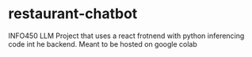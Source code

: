 # restaurant-chatbot
INFO450 LLM Project that uses a react frotnend with python inferencing code int he backend. Meant to be hosted on google colab 
